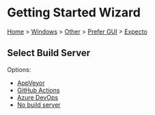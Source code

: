<!--
GENERATED FILE - DO NOT EDIT
This file was generated by [MarkdownSnippets](https://github.com/SimonCropp/MarkdownSnippets).
Source File: /docs/mdsource/wiz/Windows_Other_Gui_Expecto.source.md
To change this file edit the source file and then run MarkdownSnippets.
-->

# Getting Started Wizard

[Home](/docs/wiz/readme.md) > [Windows](Windows.md) > [Other](Windows_Other.md) > [Prefer GUI](Windows_Other_Gui.md) > [Expecto](Windows_Other_Gui_Expecto.md)

## Select Build Server

Options:
 * [AppVeyor](Windows_Other_Gui_Expecto_AppVeyor.md)
 * [GitHub Actions](Windows_Other_Gui_Expecto_GitHubActions.md)
 * [Azure DevOps](Windows_Other_Gui_Expecto_AzureDevOps.md)
 * [No build server](Windows_Other_Gui_Expecto_None.md)
